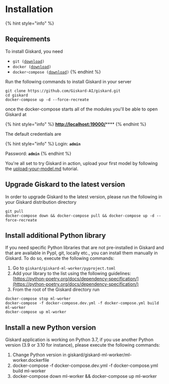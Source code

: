 # Installation

{% hint style="info" %}
## Requirements

To install Giskard, you need

* `git (`[`download`](https://git-scm.com/book/en/v2/Getting-Started-Installing-Git)`)`
* `docker (`[`download`](https://docs.docker.com/get-docker/)`)`
* `docker`-`compose (`[`download`](https://docs.docker.com/compose/install/)`)`
{% endhint %}

Run the following commands to install Giskard in your server

```shell
git clone https://github.com/Giskard-AI/giskard.git
cd giskard
docker-compose up -d --force-recreate
```

once the docker-compose starts all of the modules you'll be able to open Giskard at

{% hint style="info" %}
[**http://localhost:19000/**](http://localhost:19000/)****
{% endhint %}

The default credentials are

{% hint style="info" %}
Login: **`admin`**

Password: **`admin`**
{% endhint %}

You're all set to try Giskard in action, upload your first model by following the [upload-your-model.md](upload-your-model.md "mention") tutorial.

## Upgrade Giskard to the latest version

In order to upgrade Giskard to the latest version, please run the following in your Giskard distribution directory

```shell
git pull
docker-compose down && docker-compose pull && docker-compose up -d --force-recreate
```

## Install additional Python library

If you need specific Python libraries that are not pre-installed in Giskard and that are available in PypI, git, locally etc., you can install them manually in Giskard. To do so, execute the following commands:

1. Go to `giskard/giskard-ml-worker/pyproject.toml`
2. Add your library to the list using the following guidelines: [https://python-poetry.org/docs/dependency-specification/](https://python-poetry.org/docs/dependency-specification/)
3. From the root of the Giskard directory run

```
docker-compose stop ml-worker
docker-compose -f docker-compose.dev.yml -f docker-compose.yml build ml-worker
docker-compose up ml-worker
```

## Install a new Python version

Giskard application is working on Python 3.7, if you use another Python version (3.9 or 3.10 for instance), please execute the following commands:

1. Change Python version in giskard/giskard-ml-worker/ml-worker.dockerfile
2. docker-compose -f docker-compose.dev.yml -f docker-compose.yml build ml-worker
3. docker-compose down ml-worker && docker-compose up ml-worker

